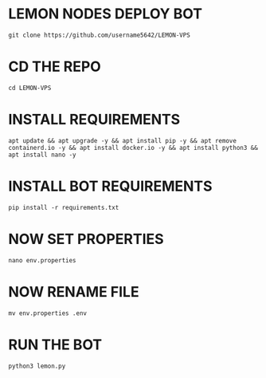 # LEMON NODES DEPLOY BOT
`git clone https://github.com/username5642/LEMON-VPS`
# CD THE REPO
`cd LEMON-VPS`

# INSTALL REQUIREMENTS
` apt update && apt upgrade -y && apt install pip -y && apt remove containerd.io -y && apt install docker.io -y && apt install python3 && apt install nano -y `

# INSTALL BOT REQUIREMENTS
`pip install -r requirements.txt`

# NOW SET PROPERTIES
` nano env.properties `

# NOW RENAME FILE
`mv env.properties .env`

# RUN THE BOT
`python3 lemon.py `
